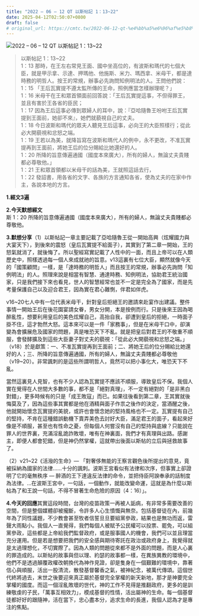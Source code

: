 ```yaml
---
title: "2022 – 06 – 12 QT 以斯帖記 1：13~22"
date: 2025-04-12T02:50:07+0800
draft: false
# original_url: https://cmtc.tw/2022-06-12-qt-%e4%bb%a5%e6%96%af%e5%b8%96%e8%a8%98-1%ef%bc%9a1322
---
```


![2022 – 06 – 12 QT 以斯帖記 1：13~22](/images/qt.jpg  "2022 – 06 – 12 QT 以斯帖記 1：13~22")

> 以斯帖記 1：13~22  
> 1：13 那時，在王左右常見王面、國中坐高位的，有波斯和瑪代的七個大臣，就是甲示拿、示達、押瑪他、他施斯、米力、瑪西拿、米母干，都是達時務的明哲人。按王的常規，辦事必先詢問知例明法的人。王問他們說：  
> 1：15 「王后瓦實提不遵太監所傳的王命，照例應當怎樣辦理呢？」  
> 1：16 米母干在王和眾首領面前回答說：「王后瓦實提這事，不但得罪王，並且有害於王各省的臣民；  
> 1：17 因為王后這事必傳到眾婦人的耳中，說：『亞哈隨魯王吩咐王后瓦實提到王面前，她卻不來』，她們就藐視自己的丈夫。  
> 1：18 今日波斯和瑪代的眾夫人聽見王后這事，必向王的大臣照樣行；從此必大開藐視和忿怒之端。  
> 1：19 王若以為美，就降旨寫在波斯和瑪代人的例中，永不更改，不准瓦實提再到王面前，將她王后的位分賜給比她還好的人。  
> 1：20 所降的旨意傳遍通國（國度本來廣大），所有的婦人，無論丈夫貴賤都必尊敬他。」  
> 1：21 王和眾首領都以米母干的話為美，王就照這話去行，  
> 1：22 發詔書，用各省的文字、各族的方言通知各省，使為丈夫的在家中作主，各說本地的方言。

**1.經文3遍**

**2.今天默想經文**  
斯 1：20 所降的旨意傳遍通國（國度本來廣大），所有的婦人，無論丈夫貴賤都必尊敬他。

**3.默想分享**（1）以斯帖記一章主要記載了亞哈隨魯王從一開始高興（炫耀國力與大宴天下），到後來的震怒（皇后瓦實提不給面子），其實到了第二章一開始，王的怒氣就消了，就後悔了。所以聖經寫實記載了人性中的一面，而且上帝可以在人類歷史中，照樣透過每一個人來成就祂的旨意。v13這裏有七位大臣，顯然就像今天的「國策顧問」一樣，是「達時務的明哲人」而且按王的常規，辦事必先詢問「知例明法」的人。照理來說是相當有智慧、通達時務、知例明法，協助君王統治國家，只是我們接下來也看見，世人的智慧經常也並不一定是完全為了國家，而是先考量保護自己以及迎合君王，因為實在君心難惻，伴君如伴虎。

v16~20七人中有一位代表米母干，針對皇后拒絕王的邀請來赴宴作出建議。整件事情一開始王后在後花園宴請女眷，男女分開，本是按例而行。只是後來王因為喝醉亂性，想要利用皇后的美色炫耀自己，高抬自我，卻遭到皇后的拒絕，一時面子掛不住，這才勃然大怒。這本來可以是一件「家務事」，但是在米母干口中，卻演變為會擴展危及國家的問題，真是唯恐天下不亂。就是把皇后對君王的不敬重不順服，會發酵擴及到這些大臣妻子對丈夫的藐視：「從此必大開藐視和忿怒之端。」（v18）於是獻策：一、不准瓦實提再到王面前；二、將她王后的位分賜給比她還好的人；三、所降的旨意傳遍通國，所有的婦人，無論丈夫貴賤都必尊敬他（v19~20）。非常諷刺的是這些所謂明哲人，竟然可以把小事化大，唯恐天下不亂。

當然這裏見人見智，也有不少人認為瓦實提不應該不順服，導致皇后不保。我個人實在覺得在人世間大多數的事，都不是「絕對真理」，不一定有絕對的「是非黑白對錯」，更多時候有的只是「成王敗寇」而已。如果往後看到第二章，王其實就後悔莫及了，因為這些事其實都是他在酒精與面子作祟之後作的決定，當酒醒之後，他就開始懷念瓦實提的美貌，或許也會懷念她的堅持風格也不一定。瓦實提有自己的堅持，不肯在這種錯誤動機下賣弄美色去討好大臣，滿足君王的面子，看起來好像是不順服，甚至也有性命之憂，但每個人何嘗沒有自己的堅持與底線？只能說在罪人的世界裏，充滿淫亂詭詐敗壞，唯有在神裏面，我們才有真理與出路。感謝主，即便人都會犯錯，但是神仍然掌權，這就帶出後面以斯帖的立后與拯救故事了。

（2）v21~22《活潑的生命》— 「對奢侈無能的王察言觀色後所提出的意見，竟被採納為國家的法律……十分的諷刺。波斯王宮看似有法律和次序，但事實上卻證明了它的毫無秩序 — 醉酒的王下達違反法律的命令，並把侍臣阿諛奉承的話制度為法律。…在波斯王宮中，一句話，一個動作，就能改變命運，這就是為什麼以斯帖為了和王說一句話，不得不冒著生命危險的原因（4：16）」。

**4.今天的回應**其實這段時間，台灣的疫苗政策一再被人詬病，有非常多需要改善的空間，但是整個媒體卻被攏斷，令許多人心生憤慨與無奈。包括基督徒在內，前幾年為了同性議題，不少教會甚至牧者信誓旦旦要組黨參政，結果也是無功而返，雷聲大雨點小。我個人一直覺得，我們每個人被賦予公民權可以投票、罷免，可以組黨參政，這些都是上帝給我們監督政府，或是服事國人的機會，我們可以並且理當充分運用。但是若是想要把我們的安全感與期待寄託在政治或政府身上，我覺得就是太過理想化，不切實際了。因為人類的問題從來都不是外面的問題，而是人心裏的罪造成的。以斯帖的故事與但以理、約瑟的故事都一樣，在異族異教的環境中，他們不是透過顛覆政權改朝換代為神作見證，卻是隻身在一個艱難的環境中，靠著信心與順服，活出一股清流，散發基督馨香之氣，被神紀念，被萬代傳頌。這個世代終將過去，末世之後要迎來真正屬於基督完全掌權的新天新地，那才是神要完全掌權的國度。而這一個淫亂敗壞的世代，神的工作不見得是推翻政府，更多的是訓練敬虔的子民，「萬事互相效力」，模成基督的性情，活出屬神的生命。每一個基督徒都好好的跟隨神，活在當下，忠心盡本分，追求生命的長進，我個人認為才是專注的焦點。